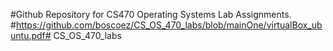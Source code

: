 #Github Repository for CS470 Operating Systems Lab Assignments.
#https://github.com/boscoez/CS_OS_470_labs/blob/mainOne/virtualBox_ubuntu.pdf# CS_OS_470_labs

